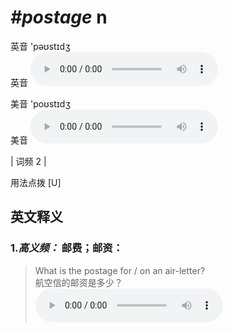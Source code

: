 # ***\#postage*** n
英音 'pəʊstɪdʒ  
英音
<audio src="./media/postage-B.aac" controls="controls"></audio>

美音 'poʊstɪdʒ  
美音
<audio src="./media/postage.aac" controls="controls"></audio>



| 词频 2 |  

用法点拨  [U]

英文释义
---
### 1.*高义频：* **邮费；邮资：**  

 > What is the postage for / on an air-letter?   
 > 航空信的邮资是多少？    
<audio src="./media/postage-1.aac" controls="controls"></audio>


